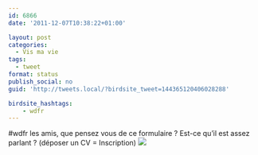 ```yaml
---
id: 6866
date: '2011-12-07T10:38:22+01:00'

layout: post
categories:
  - Vis ma vie
tags:
  - tweet
format: status
publish_social: no
guid: 'http://tweets.local/?birdsite_tweet=144365120406028288'

birdsite_hashtags:
    - wdfr
---
```


\#wdfr les amis, que pensez vous de ce formulaire ? Est-ce qu’il est assez parlant ? (déposer un CV = Inscription) ![](http://tweets.local/wp-content/uploads/twitter-archive/tweets_media/144365120406028288-AgDjT-gCAAA0IQX.png)
